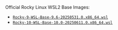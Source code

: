 Official Rocky Linux WSL2 Base Images:
- [`Rocky-9-WSL-Base-9.6-20250531.0.x86_64.wsl`](https://dl.rockylinux.org/pub/rocky/9.6/images/x86_64/Rocky-9-WSL-Base-9.6-20250531.0.x86_64.wsl)
- [`Rocky-10-WSL-Base-10.0-20250611.0.x86_64.wsl`](https://dl.rockylinux.org/pub/rocky/10.0/images/x86_64/Rocky-10-WSL-Base-10.0-20250611.0.x86_64.wsl)

